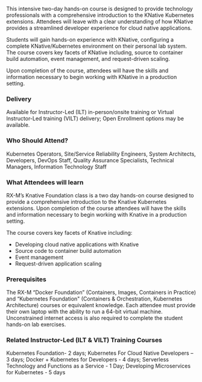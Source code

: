 <!-- Knative Foundation -->

This intensive two-day hands-on course is designed to provide technology professionals with a comprehensive introduction to the KNative Kubernetes extensions. Attendees will leave with a clear understanding of how KNative provides a streamlined developer experience for cloud native applications.

Students will gain hands-on experience with KNative, configuring a complete KNative/Kubernetes environment on their personal lab system. The course covers key facets of KNative including, source to container build automation, event management, and request-driven scaling.

Upon completion of the course, attendees will have the skills and information necessary to begin working with KNative in a production setting.


### Delivery

Available for Instructor-Led (ILT) in-person/onsite training or Virtual Instructor-Led training (VILT) delivery; Open Enrollment options may be available.


### Who Should Attend?

Kubernetes Operators, Site/Service Reliability Engineers, System Architects, Developers, DevOps Staff, Quality Assurance Specialists, Technical Managers, Information Technology Staff


### What Attendees will learn

RX-M’s Knative Foundation class is a two day hands-on course designed to provide a comprehensive introduction to the Knative Kubernetes extensions. Upon completion of the course attendees will have the skills and information necessary to begin working with Knative in a production setting.

The course covers key facets of Knative including:

- Developing cloud native applications with Knative
- Source code to container build automation
- Event management
- Request-driven application scaling


### Prerequisites

The RX-M “Docker Foundation” (Containers, Images, Containers in Practice)  and “Kubernetes Foundation" (Containers & Orchestration, Kubernetes Architecture) courses or equivalent knowledge. Each attendee must provide their own laptop with the ability to run a 64-bit virtual machine. Unconstrained internet access is also required to complete the student hands-on lab exercises.


### Related  Instructor-Led (ILT & VILT) Training Courses

Kubernetes Foundation- 2 days; Kubernetes For Cloud Native Developers – 3 days; Docker + Kubernetes for Developers - 4 days; Serverless Technology and Functions as a Service - 1 Day; Developing Microservices for Kubernetes - 5 days



